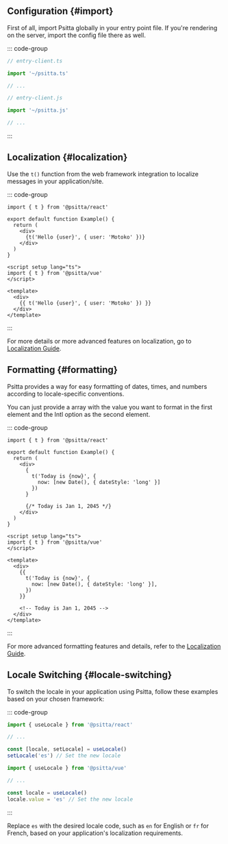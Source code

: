 ## Configuration {#import}

First of all, import Psitta globally in your entry point file. If you're rendering on the server, import the config file there as well.

::: code-group

```typescript [TypeScript]
// entry-client.ts

import '~/psitta.ts'

// ...
```

```javascript [JavaScript]
// entry-client.js

import '~/psitta.js'

// ...
```

:::

## Localization {#localization}

Use the `t()` function from the web framework integration to localize messages in your application/site.

::: code-group

```tsx [React]
import { t } from '@psitta/react'

export default function Example() {
  return (
    <div>
      {t('Hello {user}', { user: 'Motoko' })}
    </div>
  )
}
```

```vue [Vue]
<script setup lang="ts">
import { t } from '@psitta/vue'
</script>

<template>
  <div>
    {{ t('Hello {user}', { user: 'Motoko' }) }}
  </div>
</template>
```

:::

For more details or more advanced features on localization, go to [Localization Guide](/core/guide/localization).

## Formatting {#formatting}

Psitta provides a way for easy formatting of dates, times, and numbers according to locale-specific conventions.

You can just provide a array with the value you want to format in the first element and the Intl option as the second element.

::: code-group

```tsx [React]
import { t } from '@psitta/react'

export default function Example() {
  return (
    <div>
      {
        t('Today is {now}', {
          now: [new Date(), { dateStyle: 'long' }]
        })
      }

      {/* Today is Jan 1, 2045 */}
    </div>
  )
}
```

```vue [Vue]
<script setup lang="ts">
import { t } from '@psitta/vue'
</script>

<template>
  <div>
    {{
      t('Today is {now}', {
        now: [new Date(), { dateStyle: 'long' }],
      })
    }}

    <!-- Today is Jan 1, 2045 -->
  </div>
</template>
```

:::

For more advanced formatting features and details, refer to the [Localization Guide](/core/guide/localization).

## Locale Switching {#locale-switching}

To switch the locale in your application using Psitta, follow these examples based on your chosen framework:

::: code-group

```javascript [React]
import { useLocale } from '@psitta/react'

// ...

const [locale, setLocale] = useLocale()
setLocale('es') // Set the new locale
```

```javascript [Vue]
import { useLocale } from '@psitta/vue'

// ...

const locale = useLocale()
locale.value = 'es' // Set the new locale
```

:::

Replace `es` with the desired locale code, such as `en` for English or `fr` for French, based on your application's localization requirements.
